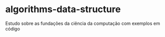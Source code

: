 # algorithms-data-structure
Estudo sobre as fundações da ciência da computação com exemplos em código
